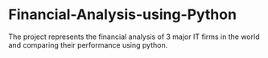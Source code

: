 # Financial-Analysis-using-Python
The project represents the financial analysis of 3 major IT firms in the world and comparing their performance using python.
